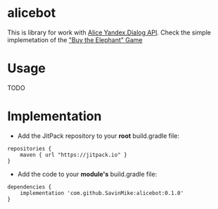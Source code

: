 # alicebot
This is library for work with [Alice Yandex.Dialog API](https://tech.yandex.ru/dialogs/alice/). Check the simple implemetation of the ["Buy the Elephant" Game](./sample/src/main/kotlin/com/github/savinmike/alice/sample/BuyElephant.kt)
# Usage
TODO
# Implementation
* Add the JitPack repository to your **root** build.gradle file:
```
repositories {
    maven { url "https://jitpack.io" }
}
```
* Add the code to your **module's** build.gradle file:
```
dependencies {
    implementation 'com.github.SavinMike:alicebot:0.1.0'
}
```
